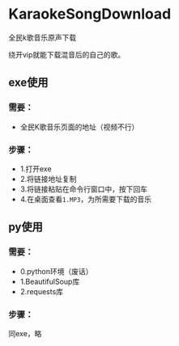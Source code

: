 # KaraokeSongDownload
全民k歌音乐原声下载

绕开vip就能下载混音后的自己的歌。

## exe使用

### 需要：

 - 全民K歌音乐页面的地址（视频不行）

### 步骤：

 - 1.打开exe
 - 2.将链接地址复制
 - 3.将链接粘贴在命令行窗口中，按下回车
 - 4.在桌面查看`1.MP3`，为所需要下载的音乐

## py使用

### 需要：

 - 0.python环境（废话）
 - 1.BeautifulSoup库
 - 2.requests库

### 步骤：

同exe，略

